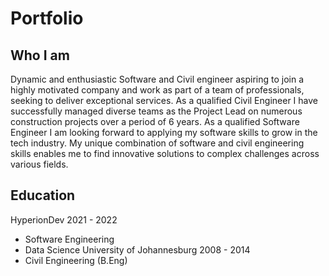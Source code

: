 # Portfolio

## Who I am
Dynamic and enthusiastic Software and Civil engineer 
aspiring to join a highly motivated company and work as
part of a team of professionals, seeking to deliver
exceptional services. As a qualified Civil Engineer I have
successfully managed diverse teams as the Project Lead
on numerous construction projects over a period of 6
years. As a qualified Software Engineer I am looking
forward to applying my software skills to grow in the
tech industry. My unique combination of software and
civil engineering skills enables me to find innovative
solutions to complex challenges across various fields.

## Education
HyperionDev 2021 - 2022
- Software Engineering
- Data Science
University of Johannesburg 2008 - 2014
- Civil Engineering (B.Eng)
